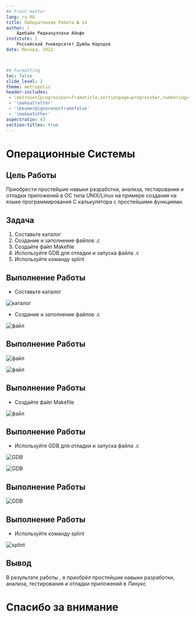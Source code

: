 ```yaml
---
## Front matter
lang: ru-RU
title: Лаборатонная Работа № 14 
author: |
	Адебайо Ридвануллахи Айофе
institute: |
	Российский Университет Дужбы Народов
date: Москва, 2021



## Formatting
toc: false
slide_level: 2
theme: metropolis
header-includes: 
 - \metroset{progressbar=frametitle,sectionpage=progressbar,numbering=fraction}
 - '\makeatletter'
 - '\beamer@ignorenonframefalse'
 - '\makeatother'
aspectratio: 43
section-titles: true
---
```


# Операционные Системы

## Цель Работы

Приобрести простейшие навыки разработки, анализа, тестирования и отладки приложений в ОС типа UNIX/Linux на примере создания на языке программирования С калькулятора с простейшими функциями.

## Задача

1. Составьте каталог
2. Создание и заполнение файлов .c
3. Создайте файл Makefile
4. Используйте GDB для отладки и запуска файла .c
5. Используйте команду splint

## Выполнение Работы

- Составьте каталог

![каталог](1.jpg)

- Создание и заполнение файлов .c

![файл](2_cal_c.jpg)

## Выполнение Работы

![файл](2_cal_h.jpg)

![файл](2_main.jpg)

## Выполнение Работы

- Создайте файл Makefile

![файл](5.jpg)

## Выполнение Работы

- Используйте GDB для отладки и запуска файла .c

![GDB](6.1.jpg)

![GDB](6.5.jpg)

## Выполнение Работы

![GDB](6.6.jpg)

## Выполнение Работы

- Используйте команду splint

![splint](7.1.jpg)

## Вывод

В результате работы , я приобрёл простейшие навыки разработки, анализа, тестирования и отладки приложений в Линукс


# Спасибо за внимание


